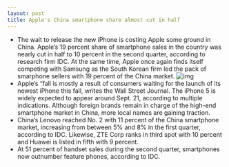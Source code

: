 ```yaml
---
layout: post
title: Apple's China smartphone share almost cut in half
---
```

* The wait to release the new iPhone is costing Apple some ground in China. Apple’s 19 percent share of smartphone sales in the country was nearly cut in half to 10 percent in the second quarter, according to research firm IDC. At the same time, Apple once again finds itself competing with Samsung as the South Korean firm led the pack of smarphone sellers with 19 percent of the China market.
![img](http://media.idownloadblog.com/wp-content/uploads/2012/01/iPhone-4-China.jpg)
* Apple’s “fall is mostly a result of consumers waiting for the launch of its newest iPhone this fall, writes the Wall Street Journal. The iPhone 5 is widely expected to appear around Sept. 21, according to multiple indications. Although foreign brands remain in charge of the high-end smartphone market in China, more local names are gaining traction.
* China’s Lenovo reached No. 2 with 11 percent of the China smartphone market, increasing from between 5% and 8% in the first quarter, according to IDC. Likewise, ZTE Corp ranks in third spot with 10 percent and Huawei is listed in fifth with 9 percent.
* At 51 percent of handset sales during the second quarter, smartphones now outnumber feature phones, according to IDC.

